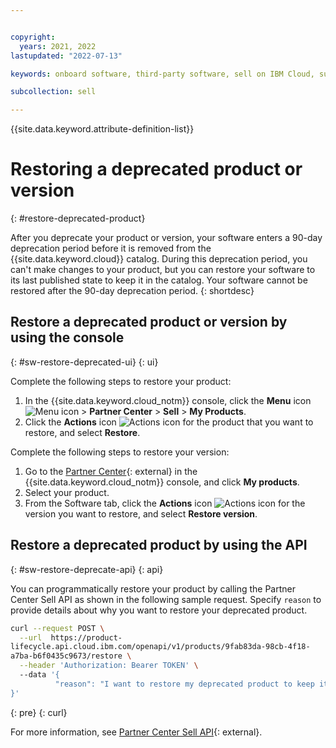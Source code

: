 ```yaml
---


copyright:
  years: 2021, 2022
lastupdated: "2022-07-13"

keywords: onboard software, third-party software, sell on IBM Cloud, suspend, support, software, partner center, sellers, catalog, restore

subcollection: sell

---
```


{{site.data.keyword.attribute-definition-list}}

# Restoring a deprecated product or version
{: #restore-deprecated-product}

After you deprecate your product or version, your software enters a 90-day deprecation period before it is removed from the {{site.data.keyword.cloud}} catalog. During this deprecation period, you can't make changes to your product, but you can restore your software to its last published state to keep it in the catalog. Your software cannot be restored after the 90-day deprecation period. 
{: shortdesc}

## Restore a deprecated product or version by using the console
{: #sw-restore-deprecated-ui}
{: ui}

Complete the following steps to restore your product: 

1. In the {{site.data.keyword.cloud_notm}} console, click the **Menu** icon ![Menu icon](../icons/icon_hamburger.svg "Menu") > **Partner Center** > **Sell** > **My Products**.
1. Click the **Actions** icon ![Actions icon](../icons/actions-icon-vertical.svg "Actions") for the product that you want to restore, and select **Restore**. 

Complete the following steps to restore your version: 

1. Go to the [Partner Center](https://cloud.ibm.com/partner-center/sell){: external} in the {{site.data.keyword.cloud_notm}} console, and click **My products**.
1. Select your product. 
1. From the Software tab, click the **Actions** icon ![Actions icon](../icons/actions-icon-vertical.svg "Actions") for the version you want to restore, and select **Restore version**.

## Restore a deprecated product by using the API
{: #sw-restore-deprecate-api}
{: api}

You can programmatically restore your product by calling the Partner Center Sell API as shown in the following sample request. Specify `reason` to provide details about why you want to restore your deprecated product.

```bash
curl --request POST \
  --url  https://product-
lifecycle.api.cloud.ibm.com/openapi/v1/products/9fab83da-98cb-4f18-
a7ba-b6f0435c9673/restore \
  --header 'Authorization: Bearer TOKEN' \  
  --data '{
	      "reason": "I want to restore my deprecated product to keep it in the catalog."
}'
```
{: pre}
{: curl}

For more information, see [Partner Center Sell API](/apidocs/partner-center-sell#restore-product){: external}.
